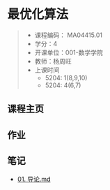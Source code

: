 # 最优化算法

> - 课程编码： MA04415.01
> - 学分：4
> - 开课单位：001-数学学院
> - 教师：杨周旺
> - 上课时间
>   - 5204: 1(8,9,10)
>   - 5204: 4(6,7)

## 课程主页



## 作业



## 笔记

- [01. 导论.md](notes/01_Intro.md) 

